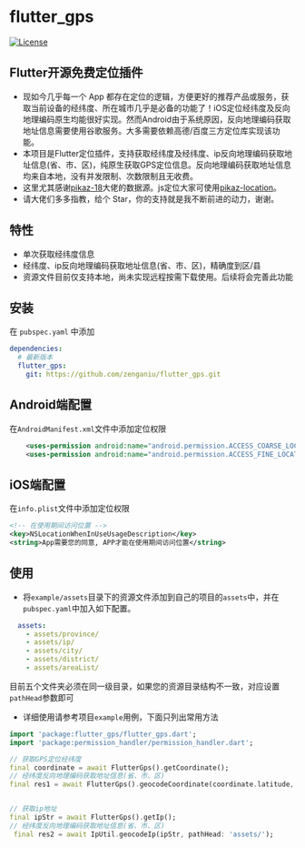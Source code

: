 # flutter_gps
[![License](https://img.shields.io/github/license/mashape/apistatus.svg)](https://github.com/zenganiu/flutter_gps)
## **Flutter开源免费定位插件**
* 现如今几乎每一个 App 都存在定位的逻辑，方便更好的推荐产品或服务，获取当前设备的经纬度、所在城市几乎是必备的功能了！iOS定位经纬度及反向地理编码原生均能很好实现。然而Android由于系统原因，反向地理编码获取地址信息需要使用谷歌服务。大多需要依赖高德/百度三方定位库实现该功能。
* 本项目是Flutter定位插件，支持获取经纬度及经纬度、ip反向地理编码获取地址信息(省、市、区)，纯原生获取GPS定位信息。反向地理编码获取地址信息均来自本地，没有并发限制、次数限制且无收费。 
* 这里尤其感谢[pikaz-18](https://github.com/pikaz-18)大佬的数据源。js定位大家可使用[pikaz-location](https://github.com/pikaz-18/pikaz-location)。
* 请大佬们多多指教，给个 Star，你的支持就是我不断前进的动力，谢谢。

## 特性
* 单次获取经纬度信息
* 经纬度、ip反向地理编码获取地址信息(省、市、区)，精确度到区/县
* 资源文件目前仅支持本地，尚未实现远程按需下载使用。后续将会完善此功能

## 安装
在 `pubspec.yaml` 中添加
```yaml
dependencies:
  # 最新版本
  flutter_gps:
    git: https://github.com/zenganiu/flutter_gps.git
```

## Android端配置

在`AndroidManifest.xml`文件中添加定位权限
```xml
    <uses-permission android:name="android.permission.ACCESS_COARSE_LOCATION" />
    <uses-permission android:name="android.permission.ACCESS_FINE_LOCATION" />
```
## iOS端配置
在`info.plist`文件中添加定位权限
```xml 
<!-- 在使用期间访问位置 -->
<key>NSLocationWhenInUseUsageDescription</key>
<string>App需要您的同意, APP才能在使用期间访问位置</string>
```
## 使用
* 将`example/assets`目录下的资源文件添加到自己的项目的`assets`中，并在`pubspec.yaml`中加入如下配置。
```yaml
  assets:
    - assets/province/
    - assets/ip/
    - assets/city/
    - assets/district/
    - assets/areaList/
```
目前五个文件夹必须在同一级目录，如果您的资源目录结构不一致，对应设置`pathHead`参数即可
* 详细使用请参考项目`example`用例，下面只列出常用方法
```dart
import 'package:flutter_gps/flutter_gps.dart';
import 'package:permission_handler/permission_handler.dart';

// 获取GPS定位经纬度
final coordinate = await FlutterGps().getCoordinate();
// 经纬度反向地理编码获取地址信息(省、市、区)
final res1 = await FlutterGps().geocodeCoordinate(coordinate.latitude, coordinate.longitude, pathHead: 'assets/');


// 获取ip地址
final ipStr = await FlutterGps().getIp();
// 经纬度反向地理编码获取地址信息(省、市、区)
 final res2 = await IpUtil.geocodeIp(ipStr, pathHead: 'assets/');

```
